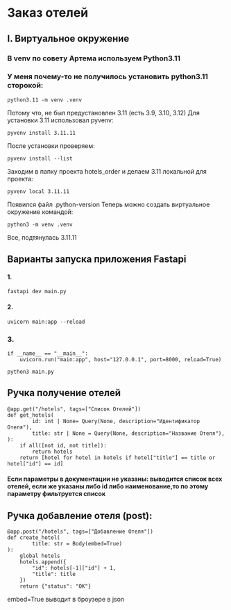 # Заказ отелей

## I. Виртуальное окружение
### В venv по совету Артема используем Python3.11
### У меня почему-то не получилось установить python3.11 сторокой:
```commandline
python3.11 -m venv .venv
```
Потому что, не был предустановлен 3.11 (есть 3.9, 3.10, 3.12)
Для установки 3.11 использовал pyvenv:
```commandline
pyvenv install 3.11.11
```
После установки проверяем:
```
pyvenv install --list
```
Заходим в папку проекта hotels_order и делаем 3.11 локальной для проекта:
```commandline
pyvenv local 3.11.11 
```
Появился файл .python-version
Теперь можно создать виртуальное окружение командой:
```
python3 -m venv .venv
```
Все, подтянулась 3.11.11

## Варианты запуска приложения Fastapi
#### 1.  
```
fastapi dev main.py
```
#### 2. 
```commandline
uvicorn main:app --reload
```
### 3.
```commandline
if __name__ == "__main__":
    uvicorn.run("main:app", host="127.0.0.1", port=8000, reload=True)
```
```commandline
python3 main.py
```

## Ручка получение отелей
```commandline
@app.get("/hotels", tags=["Список Отелей"])
def get_hotels(
        id: int | None= Query(None, description="Идентификатор Отеля"),
        title: str | None = Query(None, description="Название Отеля"),
):
    if all([not id, not title]):
        return hotels
    return [hotel for hotel in hotels if hotel["title"] == title or hotel["id"] == id]

```
#### Если параметры в документации не указаны: выводится список всех отелей, если же указаны либо id либо наименование,то по этому параметру фильтруется список

## Ручка добавление отеля (post): 
```commandline
@app.post("/hotels", tags=["Добавление Отеля"])
def create_hotel(
        title: str = Body(embed=True)
):
    global hotels
    hotels.append({
        "id": hotels[-1]["id"] + 1,
        "title": title
    })
    return {"status": "OK"}
```
embed=True выводит в броузере в json

